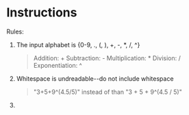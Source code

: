 # Instructions
Rules:

1. The input alphabet is {0-9, ., (, ), +, -, *, /, ^}

	> Addition: +
	> Subtraction: -
	> Multiplication: *
	> Division: /
	> Exponentiation: ^

2. Whitespace is undreadable--do not include whitespace

	> "3+5+9^(4.5/5)" instead of than "3 + 5 + 9^(4.5 / 5)"

3. 
